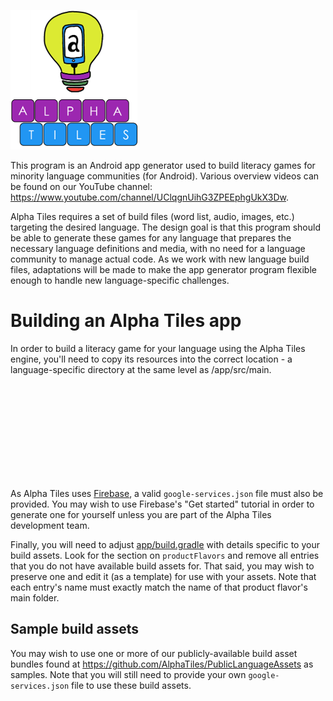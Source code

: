 ![Alpha Tiles](/app/src/main/res/drawable/zz_splash.png?raw=true)

This program is an Android app generator used to build literacy games for minority language communities (for Android). Various overview videos can be found on our YouTube channel: https://www.youtube.com/channel/UClqgnUihG3ZPEEphgUkX3Dw.

Alpha Tiles requires a set of build files (word list, audio, images, etc.) targeting the desired language. The design goal is that this program should be able to generate these games for any language that prepares the necessary language definitions and media, with no need for a language community to manage actual code. As we work with new language build files, adaptations will be made to make the app generator program flexible enough to handle new language-specific challenges. 

# Building an Alpha Tiles app

In order to build a literacy game for your language using the Alpha Tiles engine, you'll need to copy its resources into the correct location - a language-specific directory at the same level as /app/src/main.

<object type="application/pdf" src="/productFlavorsInAlphaTiles.pdf">
  <p>A visual guide to this is available as [productFlavorsInAlphaTiles.pdf](productFlavorsInAlphaTiles.pdf). </p>
</object>

As Alpha Tiles uses [Firebase](https://firebase.google.com/), a valid `google-services.json` file must also be provided.  You may wish to use Firebase's "Get started" tutorial in order to generate one for yourself unless you are part of the Alpha Tiles development team.

Finally, you will need to adjust [app/build.gradle](app/build.gradle) with details specific to  your build assets.  Look for the section on `productFlavors` and remove all entries that you do not have available build assets for.  That said, you may wish to preserve one and edit it (as a template) for use with your assets.  Note that each entry's name must exactly match the name of that product flavor's main folder.

## Sample build assets

You may wish to use one or more of our publicly-available build asset bundles found at https://github.com/AlphaTiles/PublicLanguageAssets as samples.  Note that you will still need to provide your own `google-services.json` file to use these build assets.

